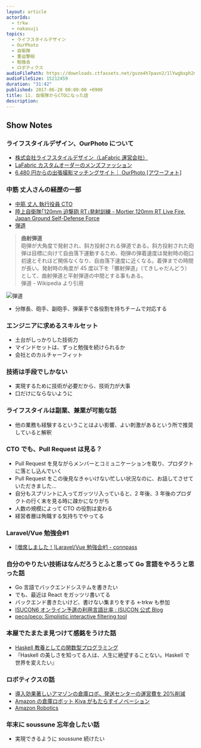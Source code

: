 ```yaml
---
layout: article
actorIds:
  - trkw
  - nakasuji
topics:
  - ライフスタイルデザイン
  - OurPhoto
  - 自衛隊
  - 重迫撃砲
  - 勉強会
  - ロボティクス
audioFilePath: https://downloads.ctfassets.net/gvze4h7pavn2/1lYwgbxph2m4Wm2cUmauIk/75eb6d7211582f55ebf7a784c40b21f8/11.mp3
audioFileSize: 15212459
duration: "31:42"
published: 2017-06-20 00:00:00 +0900
title: 11. 自衛隊からCTOになった話
description:
---
```


## Show Notes

### ライフスタイルデザイン、OurPhoto について

* [株式会社ライフスタイルデザイン（LaFabric 運営会社）](http://lifestyledesign.co.jp/)
* [LaFabric カスタムオーダーのメンズファッション](https://lafabric.jp/)
* [6,480 円からの出張撮影マッチングサイト｜ OurPhoto [アワーフォト]](https://our-photo.co)

### 中筋 丈人さんの経歴の一部

* [中筋 丈人 執行役員 CTO](http://lifestyledesign.co.jp/#nakasuji_t)
* [陸上自衛隊｢120mm 迫撃砲 RT｣発射訓練 - Mortier 120mm RT Live Fire, Japan Ground Self-Defense Force](https://www.youtube.com/watch?v=P83aykyG4pQ)
* [弾道](https://ja.wikipedia.org/wiki/%E5%BC%BE%E9%81%93)

> <strong>曲射弾道</strong><br>
> 砲弾が大角度で発射され、斜方投射される弾道である。斜方投射された砲弾は目標に向けて自由落下運動するため、砲弾の弾着速度は発射時の砲口初速とそれほど関係なくなり、自由落下速度に近くなる。着弾までの時間が長い。発射時の角度が 45 度以下を「擲射弾道」（てきしゃだんどう）として、曲射弾道と平射弾道の中間とする事もある。<br>
> 弾道 - Wikipedia より引用

![弾道](https://upload.wikimedia.org/wikipedia/commons/1/14/Ballistics_chart_J.PNG)

* 分隊長、砲手、副砲手、弾薬手で各役割を持ちチームで対応する

### エンジニアに求めるスキルセット

* 土台がしっかりした技術力
* マインドセットは、ずっと勉強を続けられるか
* 会社とのカルチャーフィット

### 技術は手段でしかない

* 実現するために技術が必要だから、技術力が大事
* 口だけにならないように

### ライフスタイルは副業、兼業が可能な話

* 他の業務も経験するということはよい影響、よい刺激があるという所で推奨していると解釈

### CTO でも、Pull Request は見る？

* Pull Request を見ながらメンバーとコミュニケーションを取り、プロダクトに落とし込んでいく
* Pull Request をこの後見なきゃいけない忙しい状況なのに、お話してさせていただきました…
* 自分もスプリントに入ってガッツリ入っていると、2 年後、3 年後のプロダクトの行く末を見る時に疎かになりがち
* 人数の規模によって CTO の役割は変わる
* 経営者層は殉職する気持ちでやってる

### Laravel/Vue 勉強会#1

* [[増席しました！]Laravel/Vue 勉強会#1 - connpass](https://connpass.com/event/58157/)

### 自分のやりたい技術はなんだろうとふと思って Go 言語をやろうと思った話

* Go 言語でバックエンドシステムを書きたい
* でも、最近は React をガッツリ書いてる
* バックエンド書きたいけど、書けない集まりをする ←trkw も参加
* [ISUCON6 オンライン予選の利用言語比率 : ISUCON 公式 Blog](http://isucon.net/archives/48501097.html)
* [peco/peco: Simplistic interactive filtering tool](https://github.com/peco/peco)

### 本屋でたまたま見つけて感銘をうけた話

* [Haskell 教養としての関数型プログラミング](https://www.amazon.co.jp/dp/4798048062)
* 『Haskell の美しさを知ってる人は、人生に絶望することない。Haskell で世界を変えたい』

### ロボティクスの話

* [導入効果著しいアマゾンの倉庫ロボ、発送センターの運営費を 20%削減](http://newswitch.jp/p/5069)
* [Amazon の倉庫ロボット Kiva がもたらすイノベーション](http://ecstarter.com/amazon-makes-an-inovation-in-its-warehouse-systems/)
* [Amazon Robotics](https://www.amazonrobotics.com/#/)

### 年末に soussune 忘年会したい話

* 実現できるように soussune 続けたい
